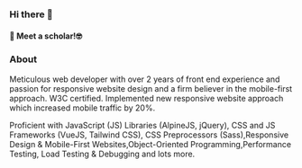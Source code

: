### Hi there 👋
#### :blue_heart: Meet a scholar!🤓

### About
Meticulous web developer with over 2 years of front end experience and passion for responsive website design and a firm believer in the mobile-first approach. W3C certified. Implemented new responsive website approach which increased mobile traffic by 20%.

Proficient with JavaScript (JS) Libraries (AlpineJS, jQuery), CSS and JS Frameworks (VueJS, Tailwind CSS), CSS Preprocessors (Sass),Responsive Design & Mobile-First Websites,Object-Oriented Programming,Performance Testing, Load Testing & Debugging and lots more.

<!--
**tobisamcode/tobisamcode** is a ✨ _special_ ✨ repository because its `README.md` (this file) appears on your GitHub profile.
-->
